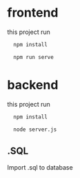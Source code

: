 
# frontend

this project run

```bash
  npm install
```
```bash
  npm run serve
```


# backend

this project run

```bash
  npm install
```
```bash
  node server.js
```

## .SQL

Import .sql to database

